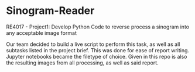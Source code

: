 # Sinogram-Reader
RE4017 - Project1: Develop Python Code to reverse process a sinogram into any acceptable image format

Our team decided to build a live script to perform this task, as well as all subtasks listed in the project brief. This was done for ease of report writing.
Jupyter notebooks became the filetype of choice. Given in this repo is also the resulting images from all processing, as well as said report.
